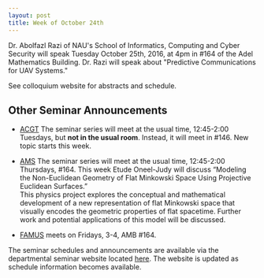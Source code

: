 ```yaml
---
layout: post
title: Week of October 24th
---
```


Dr. Abolfazl Razi of NAU's School of Informatics, Computing and Cyber Security will speak Tuesday October 25th, 2016, at 4pm in #164 of the Adel Mathematics Building.
Dr. Razi will speak about "Predictive Communications for UAV Systems."

See colloquium website for abstracts and schedule.

## Other Seminar Announcements ##

- [ACGT](acgtFall2016) The seminar series will meet at the usual time, 12:45-2:00 Tuesdays, 
   but <strong>not in the usual room</strong>.  Instead, it will meet in #146.
   New topic starts this week.
    
- [AMS](amsFall2016) The seminar series will meet at the usual time, 12:45-2:00 Thursdays, 
   #164. This week Etude Oneel-Judy will discuss “Modeling the Non-Euclidean Geometry of Flat Minkowski Space Using Projective Euclidean Surfaces.”   
	This physics project explores the conceptual and mathematical development of a new representation of flat Minkowski space that visually encodes the 
	geometric properties of flat spacetime.  Further work and potential applications of this model will be discussed.


- [FAMUS](famusFall2016) meets on Fridays, 3-4, AMB #164. 

The seminar schedules and announcements are available via the departmental seminar 
website located [here](http://naumathstat.github.io/seminars).
The website is updated as  schedule information becomes available.
